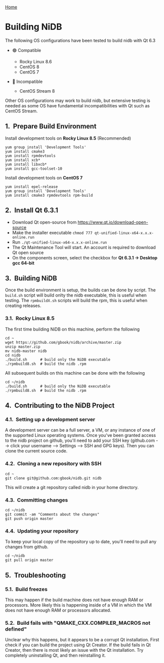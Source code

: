 <style
  type="text/css">
h1 { counter-reset: h2counter; }
h2 { counter-reset: h3counter; }
h3 { counter-reset: h4counter; }
h4 { counter-reset: h5counter; }
h5 { counter-reset: h6counter; }
h6 {}

h2:before {
    counter-increment: h2counter;
    content: counter(h2counter) ".\0000a0\0000a0";
}

h3:before {
    counter-increment: h3counter;
    content: counter(h2counter) "." counter(h3counter) ".\0000a0\0000a0";
}

h4:before {
    counter-increment: h4counter;
    content: counter(h2counter) "." counter(h3counter) "." counter(h4counter) ".\0000a0\0000a0";
}

h5:before {
    counter-increment: h5counter;
    content: counter(h2counter) "." counter(h3counter) "." counter(h4counter) "." counter(h5counter) ".\0000a0\0000a0";
}

h6:before {
    counter-increment: h6counter;
    content: counter(h2counter) "." counter(h3counter) "." counter(h4counter) "." counter(h5counter) "." counter(h6counter) ".\0000a0\0000a0";
}
</style>

<a href="index.html">Home</a>

# Building NiDB
The following OS configurations have been tested to build nidb with Qt 6.3

- 🟢 Compatible
  - Rocky Linux 8.6
  - CentOS 8
  - CentOS 7

- 🔴 Incompatible
  - CentOS Stream 8

Other OS configurations may work to build nidb, but extensive testing is needed as some OS have fundamental incompatibilities with Qt such as CentOS Stream.

## Prepare Build Environment
Install development tools on **Rocky Linux 8.5** (Recommended)
```
yum group install 'Development Tools'
yum install cmake3
yum install rpmdevtools
yum install xcb*
yum install libxcb*
yum install gcc-toolset-10
```

Install development tools on **CentOS 7**
```
yum install epel-release
yum group install 'Development Tools'
yum install cmake3 rpmdevtools rpm-build
```

## Install Qt 6.3.1
   - Download Qt open-source from https://www.qt.io/download-open-source
   - Make the installer executable `chmod 777 qt-unified-linux-x64-x.x.x-online.run`
   - Run `./qt-unified-linux-x64-x.x.x-online.run`
   - The Qt Maintenance Tool will start. An account is required to download Qt open source
   - On the components screen, select the checkbox for **Qt 6.3.1 &rarr; Desktop gcc 64-bit**

## Building NiDB
Once the build environment is setup, the builds can be done by script. The `build.sh` script will build onlty the nidb executable, this is useful when testing. The `rpmbuildX.sh` scripts will build the rpm, this is useful when creating releases.

### Rocky Linux 8.5
The first time building NiDB on this machine, perform the following
```
cd ~
wget https://github.com/gbook/nidb/archive/master.zip
unzip master.zip
mv nidb-master nidb
cd nidb
./build.sh      # build only the NiDB executable
./rpmbuild8.sh  # build the nidb .rpm
```
All subsequent builds on this machine can be done with the following
```
cd ~/nidb
./build.sh      # build only the NiDB executable
./rpmbuild8.sh  # build the nidb .rpm
```
<!--
### CentOS 9 Stream
The first time building NiDB on this machine, perform the following
```
cd ~
wget https://github.com/gbook/nidb/archive/master.zip
unzip master.zip
mv nidb-master nidb
cd nidb
./build.sh      # build only the NiDB executable
./rpmbuild9.sh  # build the nidb .rpm
```
All subsequent builds on this machine can be done with the following
```
cd ~/nidb
./build.sh      # build only the NiDB executable
./rpmbuild9.sh  # build the nidb .rpm
```
-->
## Contributing to the NiDB Project
### Setting up a development server
A development server can be a full server, a VM, or any instance of one of the supported Linux operating systems. Once you've been granted access to the nidb project on github, you'll need to add your SSH key (github.com --> click your username --> Settings --> SSH and GPG keys). Then you can clone the current source code.

### Cloning a new repository with SSH
```
cd ~
git clone git@github.com:gbook/nidb.git nidb
```
This will create a git repository called nidb in your home directory.

### Committing changes
```
cd ~/nidb
git commit -am "Comments about the changes"
git push origin master
```

### Updating your repository
To keep your local copy of the repository up to date, you'll need to pull any changes from github.
```
cd ~/nidb
git pull origin master
```

## Troubleshooting

### Build freezes
This may happen if the build machine does not have enough RAM or processors. More likely this is happening inside of a VM in which the VM does not have enough RAM or processors allocated.

### Build fails with "QMAKE_CXX.COMPILER_MACROS not defined"
Unclear why this happens, but it appears to be a corrupt Qt installation. First check if you can build the project using Qt Creator. If the build fails in Qt Creator, then there is most likely an issue with the Qt installation. Try completely uninstalling Qt, and then reinstalling it.
